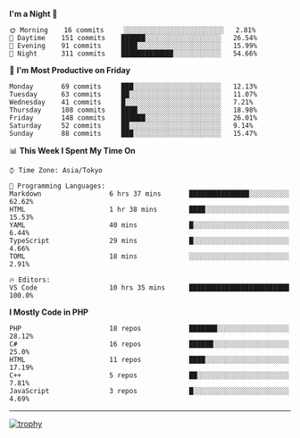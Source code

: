 <!--START_SECTION:waka-->
**I'm a Night 🦉** 

```text
🌞 Morning    16 commits     ░░░░░░░░░░░░░░░░░░░░░░░░░   2.81% 
🌆 Daytime    151 commits    ██████░░░░░░░░░░░░░░░░░░░   26.54% 
🌃 Evening    91 commits     ████░░░░░░░░░░░░░░░░░░░░░   15.99% 
🌙 Night      311 commits    █████████████░░░░░░░░░░░░   54.66%

```
📅 **I'm Most Productive on Friday** 

```text
Monday       69 commits     ███░░░░░░░░░░░░░░░░░░░░░░   12.13% 
Tuesday      63 commits     ██░░░░░░░░░░░░░░░░░░░░░░░   11.07% 
Wednesday    41 commits     █░░░░░░░░░░░░░░░░░░░░░░░░   7.21% 
Thursday     108 commits    ████░░░░░░░░░░░░░░░░░░░░░   18.98% 
Friday       148 commits    ██████░░░░░░░░░░░░░░░░░░░   26.01% 
Saturday     52 commits     ██░░░░░░░░░░░░░░░░░░░░░░░   9.14% 
Sunday       88 commits     ███░░░░░░░░░░░░░░░░░░░░░░   15.47%

```


📊 **This Week I Spent My Time On** 

```text
⌚︎ Time Zone: Asia/Tokyo

💬 Programming Languages: 
Markdown                 6 hrs 37 mins       ███████████████░░░░░░░░░░   62.62% 
HTML                     1 hr 38 mins        ████░░░░░░░░░░░░░░░░░░░░░   15.53% 
YAML                     40 mins             █░░░░░░░░░░░░░░░░░░░░░░░░   6.44% 
TypeScript               29 mins             █░░░░░░░░░░░░░░░░░░░░░░░░   4.66% 
TOML                     18 mins             ░░░░░░░░░░░░░░░░░░░░░░░░░   2.91%

🔥 Editors: 
VS Code                  10 hrs 35 mins      █████████████████████████   100.0%

```

**I Mostly Code in PHP** 

```text
PHP                      18 repos            ███████░░░░░░░░░░░░░░░░░░   28.12% 
C#                       16 repos            ██████░░░░░░░░░░░░░░░░░░░   25.0% 
HTML                     11 repos            ████░░░░░░░░░░░░░░░░░░░░░   17.19% 
C++                      5 repos             ██░░░░░░░░░░░░░░░░░░░░░░░   7.81% 
JavaScript               3 repos             █░░░░░░░░░░░░░░░░░░░░░░░░   4.69%

```



<!--END_SECTION:waka-->

---

[![trophy](https://github-profile-trophy.vercel.app/?username=Slime-hatena&theme=flat&no-bg=true&no-frame=true&column=8)](https://github.com/ryo-ma/github-profile-trophy)

<!--
**Slime-hatena/Slime-hatena** is a ✨ _special_ ✨ repository because its `README.md` (this file) appears on your GitHub profile.

Here are some ideas to get you started:

- 🔭 I’m currently working on ...
- 🌱 I’m currently learning ...
- 👯 I’m looking to collaborate on ...
- 🤔 I’m looking for help with ...
- 💬 Ask me about ...
- 📫 How to reach me: ...
- 😄 Pronouns: ...
- ⚡ Fun fact: ...
-->
